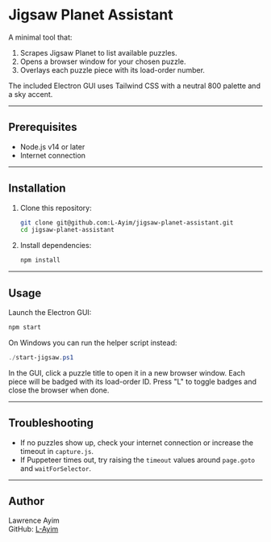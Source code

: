 # Jigsaw Planet Assistant

A minimal tool that:

1. Scrapes Jigsaw Planet to list available puzzles.
2. Opens a browser window for your chosen puzzle.
3. Overlays each puzzle piece with its load-order number.

The included Electron GUI uses Tailwind CSS with a neutral 800 palette and a sky accent.

---

## Prerequisites

- Node.js v14 or later  
- Internet connection  

---

## Installation

1. Clone this repository:
   ```bash
   git clone git@github.com:L-Ayim/jigsaw-planet-assistant.git
   cd jigsaw-planet-assistant
   ```

2. Install dependencies:
   ```bash
   npm install
   ```

---

## Usage

Launch the Electron GUI:

```bash
npm start
```

On Windows you can run the helper script instead:

```powershell
./start-jigsaw.ps1
```

In the GUI, click a puzzle title to open it in a new browser window. Each
piece will be badged with its load-order ID. Press "L" to toggle badges and
close the browser when done.

---

## Troubleshooting

- If no puzzles show up, check your internet connection or increase the timeout in `capture.js`.  
- If Puppeteer times out, try raising the `timeout` values around `page.goto` and `waitForSelector`.  

---

## Author

Lawrence Ayim  
GitHub: [L-Ayim](https://github.com/L-Ayim)  
